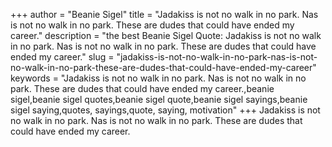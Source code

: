 +++
author = "Beanie Sigel"
title = "Jadakiss is not no walk in no park. Nas is not no walk in no park. These are dudes that could have ended my career."
description = "the best Beanie Sigel Quote: Jadakiss is not no walk in no park. Nas is not no walk in no park. These are dudes that could have ended my career."
slug = "jadakiss-is-not-no-walk-in-no-park-nas-is-not-no-walk-in-no-park-these-are-dudes-that-could-have-ended-my-career"
keywords = "Jadakiss is not no walk in no park. Nas is not no walk in no park. These are dudes that could have ended my career.,beanie sigel,beanie sigel quotes,beanie sigel quote,beanie sigel sayings,beanie sigel saying,quotes, sayings,quote, saying, motivation"
+++
Jadakiss is not no walk in no park. Nas is not no walk in no park. These are dudes that could have ended my career.
